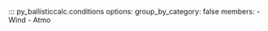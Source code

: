 ::: py_ballisticcalc.conditions
    options:
      group_by_category: false
      members:
        - Wind
        - Atmo

